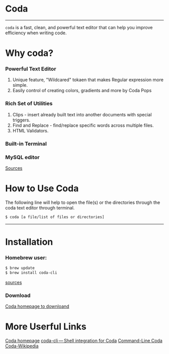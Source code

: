 # Coda
----


`coda` is a fast, clean, and powerful text editor that can help you improve efficiency when writing code.


# Why coda?

###  Powerful Text Editor
1. Unique feature, "Wildcared" tokaen that makes Regular expression more simple.
2. Easily control of creating colors, gradients and more by Coda Pops

###  Rich Set of Utilities
1. Clips - insert already built text into another documents with special triggers.
2. Find and Replace - find/replace specific words across multiple files.
3. HTML Validators.

### Built-in Terminal

### MySQL editor

[Sources](https://panic.com/coda/)

# How to Use Coda

The following line will help to open the file(s) or the directories through the coda text editor through terminal.


~~~ bash
$ coda [a file/list of files or directories]
~~~

---


# Installation

### Homebrew user:
~~~ bash
$ brew update
$ brew install coda-cli
~~~
[sources](http://justinhileman.info/coda-cli/)

### Download
[Coda homepage to downloand](https://panic.com/coda/)


# More Userful Links
[Coda homepage](https://panic.com/coda/)
[coda-cli — Shell integration for Coda](http://justinhileman.info/coda-cli/)
[Command-Line Coda](https://github.com/jmblog/Command-Line-Coda)
[Coda-Wikipedia](https://en.wikipedia.org/wiki/Coda_(web_development_software)#Reviews)


